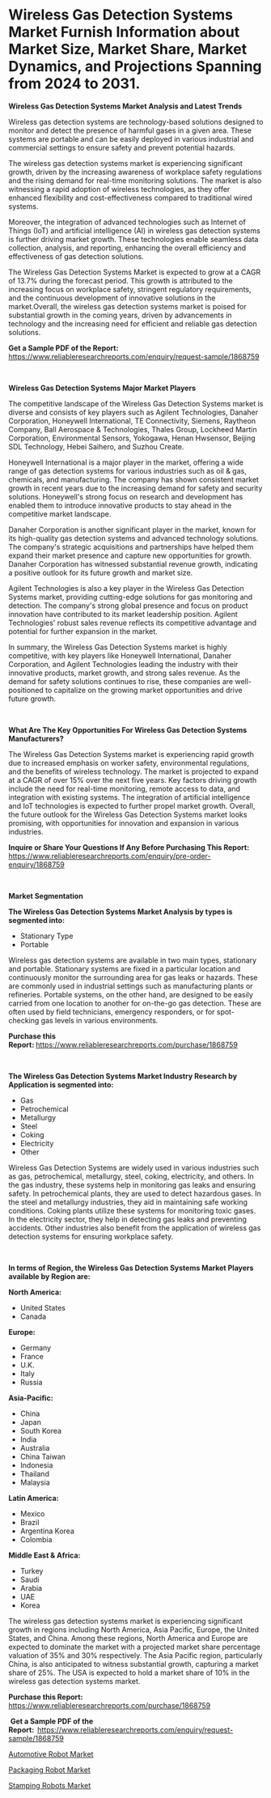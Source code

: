 <p><h1>Wireless Gas Detection Systems Market Furnish Information about Market Size, Market Share, Market Dynamics, and Projections Spanning from 2024 to 2031.</h1></p><p><strong>Wireless Gas Detection Systems Market Analysis and Latest Trends</strong></p>
<p><p>Wireless gas detection systems are technology-based solutions designed to monitor and detect the presence of harmful gases in a given area. These systems are portable and can be easily deployed in various industrial and commercial settings to ensure safety and prevent potential hazards.</p><p>The wireless gas detection systems market is experiencing significant growth, driven by the increasing awareness of workplace safety regulations and the rising demand for real-time monitoring solutions. The market is also witnessing a rapid adoption of wireless technologies, as they offer enhanced flexibility and cost-effectiveness compared to traditional wired systems.</p><p>Moreover, the integration of advanced technologies such as Internet of Things (IoT) and artificial intelligence (AI) in wireless gas detection systems is further driving market growth. These technologies enable seamless data collection, analysis, and reporting, enhancing the overall efficiency and effectiveness of gas detection solutions.</p><p>The Wireless Gas Detection Systems Market is expected to grow at a CAGR of 13.7% during the forecast period. This growth is attributed to the increasing focus on workplace safety, stringent regulatory requirements, and the continuous development of innovative solutions in the market.Overall, the wireless gas detection systems market is poised for substantial growth in the coming years, driven by advancements in technology and the increasing need for efficient and reliable gas detection solutions.</p></p>
<p><strong>Get a Sample PDF of the Report:&nbsp;</strong> <a href="https://www.reliableresearchreports.com/enquiry/request-sample/1868759">https://www.reliableresearchreports.com/enquiry/request-sample/1868759</a></p>
<p>&nbsp;</p>
<p><strong>Wireless Gas Detection Systems Major Market Players</strong></p>
<p><p>The competitive landscape of the Wireless Gas Detection Systems market is diverse and consists of key players such as Agilent Technologies, Danaher Corporation, Honeywell International, TE Connectivity, Siemens, Raytheon Company, Ball Aerospace & Technologies, Thales Group, Lockheed Martin Corporation, Environmental Sensors, Yokogawa, Henan Hwsensor, Beijing SDL Technology, Hebei Saihero, and Suzhou Create.</p><p>Honeywell International is a major player in the market, offering a wide range of gas detection systems for various industries such as oil & gas, chemicals, and manufacturing. The company has shown consistent market growth in recent years due to the increasing demand for safety and security solutions. Honeywell's strong focus on research and development has enabled them to introduce innovative products to stay ahead in the competitive market landscape.</p><p>Danaher Corporation is another significant player in the market, known for its high-quality gas detection systems and advanced technology solutions. The company's strategic acquisitions and partnerships have helped them expand their market presence and capture new opportunities for growth. Danaher Corporation has witnessed substantial revenue growth, indicating a positive outlook for its future growth and market size.</p><p>Agilent Technologies is also a key player in the Wireless Gas Detection Systems market, providing cutting-edge solutions for gas monitoring and detection. The company's strong global presence and focus on product innovation have contributed to its market leadership position. Agilent Technologies' robust sales revenue reflects its competitive advantage and potential for further expansion in the market.</p><p>In summary, the Wireless Gas Detection Systems market is highly competitive, with key players like Honeywell International, Danaher Corporation, and Agilent Technologies leading the industry with their innovative products, market growth, and strong sales revenue. As the demand for safety solutions continues to rise, these companies are well-positioned to capitalize on the growing market opportunities and drive future growth.</p></p>
<p>&nbsp;</p>
<p><strong>What Are The Key Opportunities For Wireless Gas Detection Systems Manufacturers?</strong></p>
<p><p>The Wireless Gas Detection Systems market is experiencing rapid growth due to increased emphasis on worker safety, environmental regulations, and the benefits of wireless technology. The market is projected to expand at a CAGR of over 15% over the next five years. Key factors driving growth include the need for real-time monitoring, remote access to data, and integration with existing systems. The integration of artificial intelligence and IoT technologies is expected to further propel market growth. Overall, the future outlook for the Wireless Gas Detection Systems market looks promising, with opportunities for innovation and expansion in various industries.</p></p>
<p><strong>Inquire or Share Your Questions If Any Before Purchasing This Report:</strong> <a href="https://www.reliableresearchreports.com/enquiry/pre-order-enquiry/1868759">https://www.reliableresearchreports.com/enquiry/pre-order-enquiry/1868759</a></p>
<p>&nbsp;</p>
<p><strong>Market Segmentation</strong></p>
<p><strong>The Wireless Gas Detection Systems Market Analysis by types is segmented into:</strong></p>
<p><ul><li>Stationary Type </li><li>Portable</li></ul></p>
<p><p>Wireless gas detection systems are available in two main types, stationary and portable. Stationary systems are fixed in a particular location and continuously monitor the surrounding area for gas leaks or hazards. These are commonly used in industrial settings such as manufacturing plants or refineries. Portable systems, on the other hand, are designed to be easily carried from one location to another for on-the-go gas detection. These are often used by field technicians, emergency responders, or for spot-checking gas levels in various environments.</p></p>
<p><strong>Purchase this Report:&nbsp;</strong><a href="https://www.reliableresearchreports.com/purchase/1868759">https://www.reliableresearchreports.com/purchase/1868759</a></p>
<p>&nbsp;</p>
<p><strong>The Wireless Gas Detection Systems Market Industry Research by Application is segmented into:</strong></p>
<p><ul><li>Gas</li><li>Petrochemical</li><li>Metallurgy</li><li>Steel</li><li>Coking</li><li>Electricity</li><li>Other</li></ul></p>
<p><p>Wireless Gas Detection Systems are widely used in various industries such as gas, petrochemical, metallurgy, steel, coking, electricity, and others. In the gas industry, these systems help in monitoring gas leaks and ensuring safety. In petrochemical plants, they are used to detect hazardous gases. In the steel and metallurgy industries, they aid in maintaining safe working conditions. Coking plants utilize these systems for monitoring toxic gases. In the electricity sector, they help in detecting gas leaks and preventing accidents. Other industries also benefit from the application of wireless gas detection systems for ensuring workplace safety.</p></p>
<p>&nbsp;</p>
<p><strong>In terms of Region, the Wireless Gas Detection Systems Market Players available by Region are:</strong></p>
<p>
    <p> <strong> North America: </strong>
        <ul>
            <li>United States</li>
            <li>Canada</li>
        </ul>
        </p> 
    <p> <strong> Europe: </strong>
        <ul>
            <li>Germany</li>
            <li>France</li>
            <li>U.K.</li>
            <li>Italy</li>
            <li>Russia</li>
        </ul>
        </p> 
    <p> <strong> Asia-Pacific: </strong>
        <ul>
            <li>China</li>
            <li>Japan</li>
            <li>South Korea</li>
            <li>India</li>
            <li>Australia</li>
            <li>China Taiwan</li>
            <li>Indonesia</li>
            <li>Thailand</li>
            <li>Malaysia</li>
        </ul>
        </p> 
    <p> <strong> Latin America: </strong>
        <ul>
            <li>Mexico</li>
            <li>Brazil</li>
            <li>Argentina Korea</li>
            <li>Colombia</li>
        </ul>
        </p> 
    <p> <strong> Middle East & Africa: </strong>
        <ul>
            <li>Turkey</li>
            <li>Saudi</li>
            <li>Arabia</li>
            <li>UAE</li>
            <li>Korea</li>
        </ul>
    </p>
    </p>
<p><p>The wireless gas detection systems market is experiencing significant growth in regions including North America, Asia Pacific, Europe, the United States, and China. Among these regions, North America and Europe are expected to dominate the market with a projected market share percentage valuation of 35% and 30% respectively. The Asia Pacific region, particularly China, is also anticipated to witness substantial growth, capturing a market share of 25%. The USA is expected to hold a market share of 10% in the wireless gas detection systems market.</p></p>
<p><strong>Purchase this Report: </strong><a href="https://www.reliableresearchreports.com/purchase/1868759">https://www.reliableresearchreports.com/purchase/1868759</a></p>
<p>&nbsp;<strong>Get a Sample PDF of the Report:&nbsp;&nbsp;</strong><a href="https://www.reliableresearchreports.com/enquiry/request-sample/1868759">https://www.reliableresearchreports.com/enquiry/request-sample/1868759</a></p>
<p><strong></strong></p>
<p><p><a href="https://view.publitas.com/reportprime-1/automotive-robot-market-size-evaluating-its-market-trends-growth-and-projections-2023-2030/">Automotive Robot Market</a></p><p><a href="https://view.publitas.com/reportprime-1/packaging-robot-market-research-report-reveals-the-latest-trends-and-opportunities-of-this-market-for-period-from-2023-2030/">Packaging Robot Market</a></p><p><a href="https://view.publitas.com/reportprime-1/stamping-robots-market-size-and-growth-market-segmentation-regional-and-country-breakdowns-and-market-trends-for-period-from-2023-2030/">Stamping Robots Market</a></p></p>